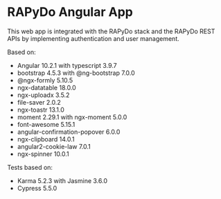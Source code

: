 # RAPyDo Angular App

This web app is integrated with the RAPyDo stack and the RAPyDo REST APIs by implementing authentication and user management.

Based on:

- Angular 10.2.1 with typescript 3.9.7
- bootstrap 4.5.3 with @ng-bootstrap 7.0.0
- @ngx-formly 5.10.5
- ngx-datatable 18.0.0
- ngx-uploadx 3.5.2
- file-saver 2.0.2
- ngx-toastr 13.1.0
- moment 2.29.1 with ngx-moment 5.0.0
- font-awesome 5.15.1
- angular-confirmation-popover 6.0.0
- ngx-clipboard 14.0.1
- angular2-cookie-law 7.0.1
- ngx-spinner 10.0.1

Tests based on:

- Karma 5.2.3 with Jasmine 3.6.0
- Cypress 5.5.0
